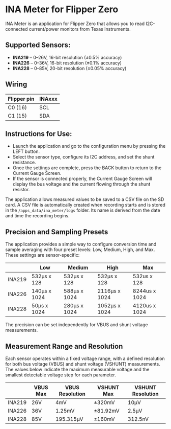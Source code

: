 # INA Meter for Flipper Zero

INA Meter is an application for Flipper Zero that allows you to read I2C-connected current/power monitors from Texas Instruments.

## Supported Sensors:

- **INA219** – 0–26V, 16-bit resolution (±0.5% accuracy)
- **INA226** – 0–36V, 16-bit resolution (±0.1% accuracy)
- **INA228** – 0–85V, 20-bit resolution (±0.05% accuracy)

## Wiring

| Flipper pin  | INAxxx |
| ------------ | ------ |
| C0 (16)      | SCL    |
| C1 (15)      | SDA    |

## Instructions for Use:

- Launch the application and go to the configuration menu by pressing the LEFT button.
- Select the sensor type, configure its I2C address, and set the shunt resistance.
- Once the settings are complete, press the BACK button to return to the Current Gauge Screen.
- If the sensor is connected properly, the Current Gauge Screen will display the bus voltage and the current flowing through the shunt resistor.

The application allows measured values to be saved to a CSV file on the SD card. A CSV file is automatically created when recording starts and is stored in the `/apps_data/ina_meter/logs` folder. Its name is derived from the date and time the recording begins.

## Precision and Sampling Presets

The application provides a simple way to configure conversion time and sample averaging with four preset levels: Low, Medium, High, and Max. These settings are sensor-specific:

|              | Low       | Medium   | High     |  Max   |
| ------------ | --------- | -------- | -------- |--------|
| INA219       | 532μs x 128    | 532μs x 128    | 532μs x 128  | 532us x 128  |
| INA226       | 140μs x 1024    | 588μs x 1024  | 2116μs x 1024  | 8244us x 1024 |
| INA228       | 50μs x 1024    | 280μs x 1024  | 1052μs x 1024  | 4120us x 1024 |

The precision can be set independently for VBUS and shunt voltage measurements.

## Measurement Range and Resolution

Each sensor operates within a fixed voltage range, with a defined resolution for both bus voltage (VBUS) and shunt voltage (VSHUNT) measurements. The values below indicate the maximum measurable voltage and the smallest detectable voltage step for each parameter.

|              | VBUS Max  | VBUS Resolution | VSHUNT Max | VSHUNT Resolution |
| ------------ | --------- | --------- | --------- | --------- |
| INA219       | 26V       | 4mV       | ±320mV    | 10μV      |
| INA226       | 36V       | 1.25mV    | ±81.92mV  | 2.5μV     |
| INA228       | 85V       | 195.315μV | ±160mV    | 312.5nV   |










